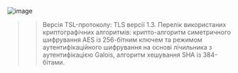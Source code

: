 ![image](https://user-images.githubusercontent.com/41470575/210207055-ab36ab7d-4b62-449a-8938-00a00bc4ffc3.png)

>> Версія TSL-протоколу: TLS версії 1.3. Перелік використаних криптографічних алгоритмів: крипто-алгоритм симетричного шифрування AES із 256-бітним ключем та режимом аутентифікаційного шифрування на основі лічильника з аутентифікацією Galois, алгоритм хешування SHA із 384-бітами.

